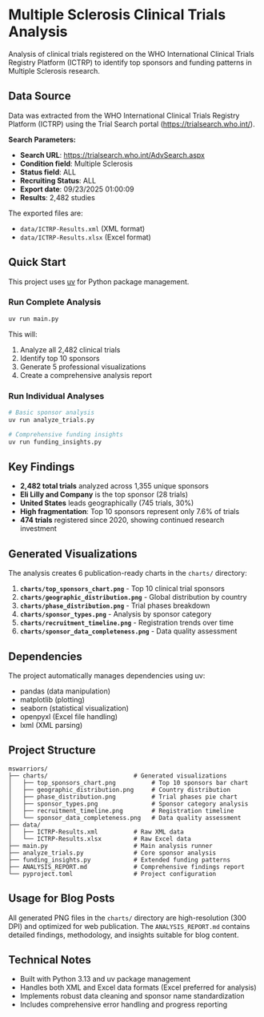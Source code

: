 # Multiple Sclerosis Clinical Trials Analysis

Analysis of clinical trials registered on the WHO International Clinical Trials Registry Platform (ICTRP) to identify top sponsors and funding patterns in Multiple Sclerosis research.

## Data Source

Data was extracted from the WHO International Clinical Trials Registry Platform (ICTRP) using the Trial Search portal (https://trialsearch.who.int/).

**Search Parameters:**
- **Search URL**: https://trialsearch.who.int/AdvSearch.aspx
- **Condition field**: Multiple Sclerosis
- **Status field**: ALL
- **Recruiting Status**: ALL
- **Export date**: 09/23/2025 01:00:09
- **Results**: 2,482 studies

The exported files are:
- `data/ICTRP-Results.xml` (XML format)
- `data/ICTRP-Results.xlsx` (Excel format)

## Quick Start

This project uses [uv](https://docs.astral.sh/uv/) for Python package management.

### Run Complete Analysis

```bash
uv run main.py
```

This will:
1. Analyze all 2,482 clinical trials
2. Identify top 10 sponsors
3. Generate 5 professional visualizations
4. Create a comprehensive analysis report

### Run Individual Analyses

```bash
# Basic sponsor analysis
uv run analyze_trials.py

# Comprehensive funding insights
uv run funding_insights.py
```

## Key Findings

- **2,482 total trials** analyzed across 1,355 unique sponsors
- **Eli Lilly and Company** is the top sponsor (28 trials)
- **United States** leads geographically (745 trials, 30%)
- **High fragmentation**: Top 10 sponsors represent only 7.6% of trials
- **474 trials** registered since 2020, showing continued research investment

## Generated Visualizations

The analysis creates 6 publication-ready charts in the `charts/` directory:

1. **`charts/top_sponsors_chart.png`** - Top 10 clinical trial sponsors
2. **`charts/geographic_distribution.png`** - Global distribution by country
3. **`charts/phase_distribution.png`** - Trial phases breakdown
4. **`charts/sponsor_types.png`** - Analysis by sponsor category
5. **`charts/recruitment_timeline.png`** - Registration trends over time
6. **`charts/sponsor_data_completeness.png`** - Data quality assessment

## Dependencies

The project automatically manages dependencies using uv:

- pandas (data manipulation)
- matplotlib (plotting) 
- seaborn (statistical visualization)
- openpyxl (Excel file handling)
- lxml (XML parsing)

## Project Structure

```
mswarriors/
├── charts/                        # Generated visualizations
│   ├── top_sponsors_chart.png          # Top 10 sponsors bar chart
│   ├── geographic_distribution.png     # Country distribution
│   ├── phase_distribution.png          # Trial phases pie chart
│   ├── sponsor_types.png               # Sponsor category analysis
│   ├── recruitment_timeline.png        # Registration timeline
│   └── sponsor_data_completeness.png   # Data quality assessment
├── data/
│   ├── ICTRP-Results.xml          # Raw XML data
│   └── ICTRP-Results.xlsx         # Raw Excel data
├── main.py                        # Main analysis runner
├── analyze_trials.py              # Core sponsor analysis
├── funding_insights.py            # Extended funding patterns
├── ANALYSIS_REPORT.md             # Comprehensive findings report
└── pyproject.toml                 # Project configuration
```

## Usage for Blog Posts

All generated PNG files in the `charts/` directory are high-resolution (300 DPI) and optimized for web publication. The `ANALYSIS_REPORT.md` contains detailed findings, methodology, and insights suitable for blog content.

## Technical Notes

- Built with Python 3.13 and uv package management
- Handles both XML and Excel data formats (Excel preferred for analysis)
- Implements robust data cleaning and sponsor name standardization
- Includes comprehensive error handling and progress reporting